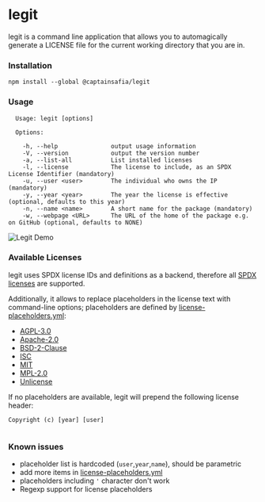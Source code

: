 # legit

legit is a command line application that allows you to automagically generate a
LICENSE file for the current working directory that you are in.

### Installation

```
npm install --global @captainsafia/legit
```

### Usage

```
  Usage: legit [options]

  Options:

    -h, --help               output usage information
    -V, --version            output the version number
    -a, --list-all           List installed licenses
    -l, --license            The license to include, as an SPDX License Identifier (mandatory)
    -u, --user <user>        The individual who owns the IP (mandatory)
    -y, --year <year>        The year the license is effective (optional, defaults to this year)
    -n, --name <name>        A short name for the package (mandatory)
    -w, --webpage <URL>      The URL of the home of the package e.g. on GitHub (optional, defaults to NONE)

```

![Legit Demo](legit-demo.gif)

### Available Licenses

legit uses SPDX license IDs and definitions as a backend, therefore all [SPDX licenses](https://spdx.org/licenses/) are supported.

Additionally, it allows to replace placeholders in the license text with command-line options; placeholders are defined by [license-placeholders.yml](license-placeholders.yml):

- [AGPL-3.0](https://spdx.org/licenses/AGPL-3.0.html)
- [Apache-2.0](https://spdx.org/licenses/Apache-2.0.html)
- [BSD-2-Clause](https://spdx.org/licenses/BSD-2-Clause.html)
- [ISC](https://spdx.org/licenses/ISC.html)
- [MIT](https://spdx.org/licenses/MIT.html)
- [MPL-2.0](https://spdx.org/licenses/MPL-2.0.html)
- [Unlicense](https://spdx.org/licenses/Unlicense.html)

If no placeholders are available, legit will prepend the following license header:
```
Copyright (c) [year] [user]


```

### Known issues

- placeholder list is hardcoded (`user`,`year`,`name`), should be parametric
- add more items in [license-placeholders.yml](license-placeholders.yml)
- placeholders including `'` character don't work
- Regexp support for license placeholders
